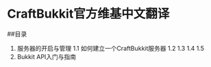 # CraftBukkit官方维基中文翻译

##目录
 1. 服务器的开启与管理
  1.1 如何建立一个CraftBukkit服务器
  1.2 
  1.3
  1.4
  1.5
 2. Bukkit API入门与指南
